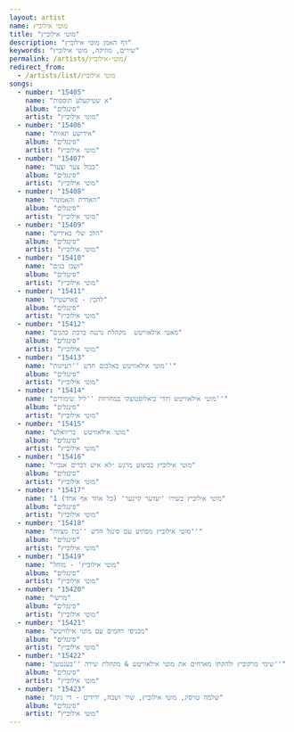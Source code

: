 ```yaml
---
layout: artist
name: מוטי אילוביץ
title: "מוטי אילוביץ"
description: "דף האמן מוטי אילוביץ"
keywords: "שירים, מוזיקה, מוטי אילוביץ"
permalink: /artists/מוטי-אילוביץ/
redirect_from:
  - /artists/list/מוטי אילוביץ
songs:
  - number: "15405"
    name: "א שטיקעלע תוספות"
    album: "סינגלים"
    artist: "מוטי אילוביץ"
  - number: "15406"
    name: "אידישע תאוות"
    album: "סינגלים"
    artist: "מוטי אילוביץ"
  - number: "15407"
    name: "בכול צער וצער"
    album: "סינגלים"
    artist: "מוטי אילוביץ"
  - number: "15408"
    name: "האדרת והאמונה"
    album: "סינגלים"
    artist: "מוטי אילוביץ"
  - number: "15409"
    name: "הלב שלי באידיש"
    album: "סינגלים"
    artist: "מוטי אילוביץ"
  - number: "15410"
    name: "ושבו בנים"
    album: "סינגלים"
    artist: "מוטי אילוביץ"
  - number: "15411"
    name: "להבין - פארשטיין"
    album: "סינגלים"
    artist: "מוטי אילוביץ"
  - number: "15412"
    name: "מאטי אילאוויטש  מקהלת נרננה ברכת כהנים"
    album: "סינגלים"
    artist: "מוטי אילוביץ"
  - number: "15413"
    name: "מוטי אילאוויטש באלבום חדש ''רעיונות''"
    album: "סינגלים"
    artist: "מוטי אילוביץ"
  - number: "15414"
    name: "מוטי אילאוויטש ויודי ביאלוסטוצקי במחרוזת ''ליל שימורים''"
    album: "סינגלים"
    artist: "מוטי אילוביץ"
  - number: "15415"
    name: "מוטי אילאוויטש  בריוואלע"
    album: "סינגלים"
    artist: "מוטי אילוביץ"
  - number: "15416"
    name: "מוטי אילוביץ בביצוע מרגש ״לא איש דברים אנכי״"
    album: "סינגלים"
    artist: "מוטי אילוביץ"
  - number: "15417"
    name: "מוטי אילוביץ בשירו 'יעדער קיינער' (כל אחד אף אחד) 1"
    album: "סינגלים"
    artist: "מוטי אילוביץ"
  - number: "15418"
    name: "מוטי אילוביץ מפתיע עם סינגל חדש ''בת מצווה''"
    album: "סינגלים"
    artist: "מוטי אילוביץ"
  - number: "15419"
    name: "מוטי אילוביץ' - מוחל"
    album: "סינגלים"
    artist: "מוטי אילוביץ"
  - number: "15420"
    name: "מוישי"
    album: "סינגלים"
    artist: "מוטי אילוביץ"
  - number: "15421"
    name: "מכניסי רחמים עם מוטי אילוויטש"
    album: "סינגלים"
    artist: "מוטי אילוביץ"
  - number: "15422"
    name: "שימי מרקוביץ ולהקתו מארחים את מוטי אילאוויטש & מקהלת שירה ''בענטשן''"
    album: "סינגלים"
    artist: "מוטי אילוביץ"
  - number: "15423"
    name: "שלמה טויסיג, מוטי אילוביץ, שיר ושבח, ידידים - די ניגון"
    album: "סינגלים"
    artist: "מוטי אילוביץ"
---
```

